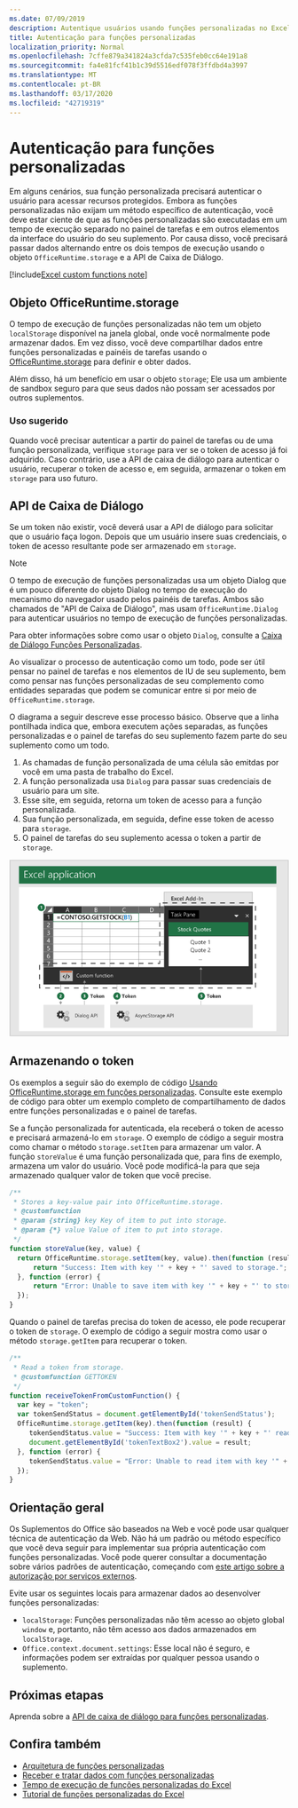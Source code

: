 ```yaml
---
ms.date: 07/09/2019
description: Autentique usuários usando funções personalizadas no Excel.
title: Autenticação para funções personalizadas
localization_priority: Normal
ms.openlocfilehash: 7cffe879a341824a3cfda7c535feb0cc64e191a8
ms.sourcegitcommit: fa4e81fcf41b1c39d5516edf078f3ffdbd4a3997
ms.translationtype: MT
ms.contentlocale: pt-BR
ms.lasthandoff: 03/17/2020
ms.locfileid: "42719319"
---
```

# <a name="authentication-for-custom-functions"></a>Autenticação para funções personalizadas

Em alguns cenários, sua função personalizada precisará autenticar o usuário para acessar recursos protegidos. Embora as funções personalizadas não exijam um método específico de autenticação, você deve estar ciente de que as funções personalizadas são executadas em um tempo de execução separado no painel de tarefas e em outros elementos da interface do usuário do seu suplemento. Por causa disso, você precisará passar dados alternando entre os dois tempos de execução usando o objeto `OfficeRuntime.storage` e a API de Caixa de Diálogo.

[!include[Excel custom functions note](../includes/excel-custom-functions-note.md)]

## <a name="officeruntimestorage-object"></a>Objeto OfficeRuntime.storage

O tempo de execução de funções personalizadas não tem um objeto `localStorage` disponível na janela global, onde você normalmente pode armazenar dados. Em vez disso, você deve compartilhar dados entre funções personalizadas e painéis de tarefas usando o [OfficeRuntime.storage](/javascript/api/office-runtime/officeruntime.storage) para definir e obter dados.

Além disso, há um benefício em usar o objeto `storage`; Ele usa um ambiente de sandbox seguro para que seus dados não possam ser acessados por outros suplementos.

### <a name="suggested-usage"></a>Uso sugerido

Quando você precisar autenticar a partir do painel de tarefas ou de uma função personalizada, verifique `storage` para ver se o token de acesso já foi adquirido. Caso contrário, use a API de caixa de diálogo para autenticar o usuário, recuperar o token de acesso e, em seguida, armazenar o token em `storage` para uso futuro.

## <a name="dialog-api"></a>API de Caixa de Diálogo

Se um token não existir, você deverá usar a API de diálogo para solicitar que o usuário faça logon. Depois que um usuário insere suas credenciais, o token de acesso resultante pode ser armazenado em `storage`.

> [!NOTE]
> O tempo de execução de funções personalizadas usa um objeto Dialog que é um pouco diferente do objeto Dialog no tempo de execução do mecanismo do navegador usado pelos painéis de tarefas. Ambos são chamados de "API de Caixa de Diálogo", mas usam `OfficeRuntime.Dialog` para autenticar usuários no tempo de execução de funções personalizadas.

Para obter informações sobre como usar o objeto `Dialog`, consulte a [Caixa de Diálogo Funções Personalizadas](../excel/custom-functions-dialog.md).

Ao visualizar o processo de autenticação como um todo, pode ser útil pensar no painel de tarefas e nos elementos de IU de seu suplemento, bem como pensar nas funções personalizadas de seu complemento como entidades separadas que podem se comunicar entre si por meio de `OfficeRuntime.storage`.

O diagrama a seguir descreve esse processo básico. Observe que a linha pontilhada indica que, embora executem ações separadas, as funções personalizadas e o painel de tarefas do seu suplemento fazem parte do seu suplemento como um todo.

1. As chamadas de função personalizada de uma célula são emitdas por você em uma pasta de trabalho do Excel.
2. A função personalizada usa `Dialog` para passar suas credenciais de usuário para um site.
3. Esse site, em seguida, retorna um token de acesso para a função personalizada.
4. Sua função personalizada, em seguida, define esse token de acesso para `storage`.
5. O painel de tarefas do seu suplemento acessa o token a partir de `storage`.

![Diagrama da função personalizada usando a API da caixa de diálogo para obter o token de acesso e compartilhar o token com o painel de tarefas por meio da API OfficeRuntime. Storage.](../images/authentication-diagram.png "Diagrama de autenticação.")

## <a name="storing-the-token"></a>Armazenando o token

Os exemplos a seguir são do exemplo de código [Usando OfficeRuntime.storage em funções personalizadas](https://github.com/OfficeDev/PnP-OfficeAddins/tree/master/Excel-custom-functions/AsyncStorage). Consulte este exemplo de código para obter um exemplo completo de compartilhamento de dados entre funções personalizadas e o painel de tarefas.

Se a função personalizada for autenticada, ela receberá o token de acesso e precisará armazená-lo em `storage`. O exemplo de código a seguir mostra como chamar o método `storage.setItem` para armazenar um valor. A função `storeValue` é uma função personalizada que, para fins de exemplo, armazena um valor do usuário. Você pode modificá-la para que seja armazenado qualquer valor de token que você precise.

```js
/**
 * Stores a key-value pair into OfficeRuntime.storage.
 * @customfunction
 * @param {string} key Key of item to put into storage.
 * @param {*} value Value of item to put into storage.
 */
function storeValue(key, value) {
  return OfficeRuntime.storage.setItem(key, value).then(function (result) {
      return "Success: Item with key '" + key + "' saved to storage.";
  }, function (error) {
      return "Error: Unable to save item with key '" + key + "' to storage. " + error;
  });
}
```

Quando o painel de tarefas precisa do token de acesso, ele pode recuperar o token de `storage`. O exemplo de código a seguir mostra como usar o método `storage.getItem` para recuperar o token.

```js
/**
 * Read a token from storage.
 * @customfunction GETTOKEN
 */
function receiveTokenFromCustomFunction() {
  var key = "token";
  var tokenSendStatus = document.getElementById('tokenSendStatus');
  OfficeRuntime.storage.getItem(key).then(function (result) {
     tokenSendStatus.value = "Success: Item with key '" + key + "' read from storage.";
     document.getElementById('tokenTextBox2').value = result;
  }, function (error) {
     tokenSendStatus.value = "Error: Unable to read item with key '" + key + "' from storage. " + error;
  });
}
```

## <a name="general-guidance"></a>Orientação geral

Os Suplementos do Office são baseados na Web e você pode usar qualquer técnica de autenticação da Web. Não há um padrão ou método específico que você deva seguir para implementar sua própria autenticação com funções personalizadas. Você pode querer consultar a documentação sobre vários padrões de autenticação, começando com [este artigo sobre a autorização por serviços externos](../develop/auth-external-add-ins.md).  

Evite usar os seguintes locais para armazenar dados ao desenvolver funções personalizadas:  

- `localStorage`: Funções personalizadas não têm acesso ao objeto global `window` e, portanto, não têm acesso aos dados armazenados em `localStorage`.
- `Office.context.document.settings`: Esse local não é seguro, e informações podem ser extraídas por qualquer pessoa usando o suplemento.

## <a name="next-steps"></a>Próximas etapas
Aprenda sobre a [API de caixa de diálogo para funções personalizadas](custom-functions-dialog.md).

## <a name="see-also"></a>Confira também

* [Arquitetura de funções personalizadas](custom-functions-architecture.md)
* [Receber e tratar dados com funções personalizadas](custom-functions-web-reqs.md)
* [Tempo de execução de funções personalizadas do Excel](custom-functions-runtime.md)
* [Tutorial de funções personalizadas do Excel](excel-tutorial-custom-functions.md)
